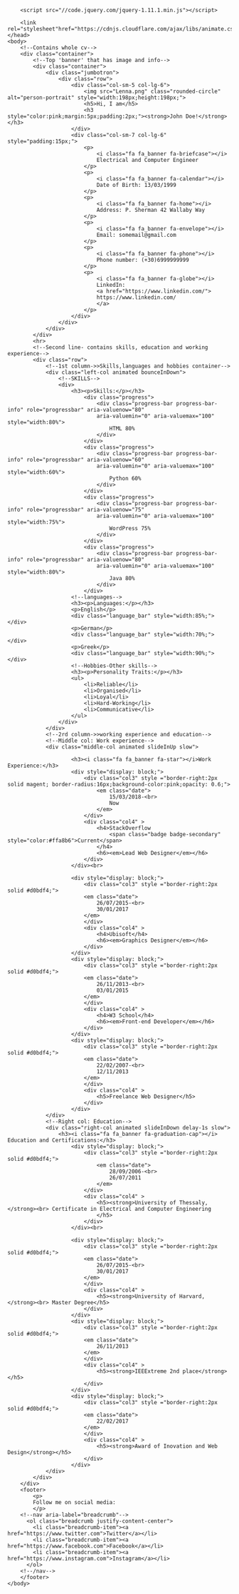 <!DOCTYPE html>
<html lang="eng">
	<head>
		<title>My CV Website</title>
		<!--My CSS-->
		<link rel="stylesheet" href="style.css">
		<!--ANIMATION-->
			<!-- Bootstrap core CSS -->
			<link rel="stylesheet" href="css/bootstrap.min.css">
			<!-- Material Design Bootstrap -->
			<link rel="stylesheet" href="css/mdb.min.css">
		<meta charset="utf-8">
		<meta name="viewport" content="width=device-width, initial-scale=1">
		<link rel="stylesheet" href="https://maxcdn.bootstrapcdn.com/bootstrap/4.5.2/css/bootstrap.min.css">
		<link rel="stylesheet" href="https://www.w3schools.com/w3css/4/w3.css">
		<!-- Bootstrap CSS -->
		<link rel="stylesheet" href="https://stackpath.bootstrapcdn.com/bootstrap/4.3.1/css/bootstrap.min.css" integrity="sha384-ggOyR0iXCbMQv3Xipma34MD+dH/1fQ784/j6cY/iJTQUOhcWr7x9JvoRxT2MZw1T" crossorigin="anonymous">
		<!-- Font Awesome CSS -->
		<link rel="stylesheet" href="https://stackpath.bootstrapcdn.com/font-awesome/4.7.0/css/font-awesome.min.css" integrity="sha384-wvfXpqpZZVQGK6TAh5PVlGOfQNHSoD2xbE+QkPxCAFlNEevoEH3Sl0sibVcOQVnN" crossorigin="anonymous">
		
		<script src="//code.jquery.com/jquery-1.11.1.min.js"></script>
		
		<link rel="stylesheet"href="https://cdnjs.cloudflare.com/ajax/libs/animate.css/4.1.1/animate.min.css"/>
	</head>
	<body>
		<!--Contains whole cv-->
		<div class="container">
			<!--Top 'banner' that has image and info-->
			<div class="container">
				<div class="jumbotron">
					<div class="row">
						<div class="col-sm-5 col-lg-6">
							<img src="Lenna.png" class="rounded-circle" alt="person-portrait" style="width:198px;height:198px;"> 
							<h5>Hi, I am</h5>
							<h3 style="color:pink;margin:5px;padding:2px;"><strong>John Doe!</strong></h3>
						</div>
						<div class="col-sm-7 col-lg-6" style="padding:15px;">
							<p>
								<i class="fa fa_banner fa-briefcase"></i>
								Electrical and Computer Engineer
							</p>
							<p>
								<i class="fa fa_banner fa-calendar"></i>
								Date of Birth: 13/03/1999
							</p>
							<p>
								<i class="fa fa_banner fa-home"></i>
								Address: P. Sherman 42 Wallaby Way
							</p>
							<p>
								<i class="fa fa_banner fa-envelope"></i>
								Email: somemail@gmail.com
							</p>
							<p>
								<i class="fa fa_banner fa-phone"></i>
								Phone number: (+30)6999999999
							</p>
							<p>
								<i class="fa fa_banner fa-globe"></i>
								LinkedIn: 
								<a href="https://www.linkedin.com/">
								https://www.linkedin.com/
								</a>
							</p>
						</div>
					</div>
				</div>
			</div>
			<hr>
			<!--Second line- contains skills, education and working experience-->
			<div class="row">
				<!--1st column->>Skills,languages and hobbies container-->
				<div class="left-col animated bounceInDown">
					<!--SKILLS-->
					<div>
						<h3><p>Skills:</p></h3>
							<div class="progress">
								<div class="progress-bar progress-bar-info" role="progressbar" aria-valuenow="80"
								aria-valuemin="0" aria-valuemax="100" style="width:80%">
									HTML 80% 
								</div>
							</div>
							<div class="progress">
								<div class="progress-bar progress-bar-info" role="progressbar" aria-valuenow="60"
								aria-valuemin="0" aria-valuemax="100" style="width:60%">
									Python 60% 
								</div>
							</div>
							<div class="progress">
								<div class="progress-bar progress-bar-info" role="progressbar" aria-valuenow="75"
								aria-valuemin="0" aria-valuemax="100" style="width:75%">
									WordPress 75% 
								</div>
							</div>
							<div class="progress">
								<div class="progress-bar progress-bar-info" role="progressbar" aria-valuenow="80"
								aria-valuemin="0" aria-valuemax="100" style="width:80%">
									Java 80% 
								</div>
							</div>
						<!--languages-->
						<h3><p>Languages:</p></h3>
						<p>English</p>
						<div class="language_bar" style="width:85%;"></div>
						<p>German</p>
						<div class="language_bar" style="width:70%;"></div>
						<p>Greek</p>
						<div class="language_bar" style="width:90%;"></div>
						<!--Hobbies-Other skills-->
						<h3><p>Personality Traits:</p></h3>
						<ul>
							<li>Reliable</li>
							<li>Organised</li>
							<li>Loyal</li>
							<li>Hard-Working</li>
							<li>Communicative</li>
						</ul>	
					</div>
				</div>
				<!--2rd column->>working experience and education-->
				<!--Middle col: Work experience-->
				<div class="middle-col animated slideInUp slow">
					
						<h3><i class="fa fa_banner fa-star"></i>Work Experience:</h3>
						<div style="display: block;">
							<div class="col3" style ="border-right:2px solid magent; border-radius:16px;background-color:pink;opacity: 0.6;">
								<em class="date">
									15/03/2018-<br>
									Now
								</em>
							</div>
							<div class="col4" >
								<h4>StackOverflow
									<span class="badge badge-secondary" style="color:#ffa8b6">Current</span>
								</h4>
								<h6><em>Lead Web Designer</em></h6>
							</div>
						</div><br>
						
						<div style="display: block;">
							<div class="col3" style ="border-right:2px solid #d0bdf4;">
							<em class="date">
								26/07/2015-<br>
								30/01/2017
							</em>
							</div>
							<div class="col4" >
								<h4>Ubisoft</h4>
								<h6><em>Graphics Designer</em></h6>
							</div>
						</div>
						<div style="display: block;">
							<div class="col3" style ="border-right:2px solid #d0bdf4;">
							<em class="date">
								26/11/2013-<br>
								03/01/2015
							</em>
							</div>
							<div class="col4" >
								<h4>W3 School</h4>
								<h6><em>Front-end Developer</em></h6>
							</div>
						</div>
						<div style="display: block;">
							<div class="col3" style ="border-right:2px solid #d0bdf4;">
							<em class="date">
								22/02/2007-<br>
								12/11/2013
							</em>
							</div>
							<div class="col4" >
								<h5>Freelance Web Designer</h5>
							</div>
						</div>
				</div>
				<!--Right col: Education-->
				<div class="right-col animated slideInDown delay-1s slow">
					<h3><i class="fa fa_banner fa-graduation-cap"></i> Education and Certifications:</h3>
						<div style="display: block;">
							<div class="col3" style ="border-right:2px solid #d0bdf4;">
								<em class="date">
									28/09/2006-<br>
									26/07/2011
								</em>
							</div>
							<div class="col4" >
								<h5><strong>University of Thessaly,</strong><br> Certificate in Electrical and Computer Engineering
								</h5>
							</div>
						</div><br>
						
						<div style="display: block;">
							<div class="col3" style ="border-right:2px solid #d0bdf4;">
							<em class="date">
								26/07/2015-<br>
								30/01/2017
							</em>
							</div>
							<div class="col4" >
								<h5><strong>University of Harvard,</strong><br> Master Degree</h5>
							</div>
						</div>
						<div style="display: block;">
							<div class="col3" style ="border-right:2px solid #d0bdf4;">
							<em class="date">
								26/11/2013
							</em>
							</div>
							<div class="col4" >
								<h5><strong>IEEExtreme 2nd place</strong></h5>
							</div>
						</div>
						<div style="display: block;">
							<div class="col3" style ="border-right:2px solid #d0bdf4;">
							<em class="date">
								22/02/2017
							</em>
							</div>
							<div class="col4" >
								<h5><strong>Award of Inovation and Web Design</strong></h5>
							</div>
						</div>
				</div>
			</div>
		</div>
		<footer>
			<p>
			Follow me on social media:
			</p>
		<!--nav aria-label="breadcrumb"-->
		  <ol class="breadcrumb justify-content-center">
			<li class="breadcrumb-item"><a href="https://www.twitter.com">Twitter</a></li>
			<li class="breadcrumb-item"><a href="https://www.facebook.com">Facebook</a></li>
			<li class="breadcrumb-item"><a href="https://www.instagram.com">Instagram</a></li>
		  </ol>
		<!--/nav-->
		</footer>
	</body>
</html>
